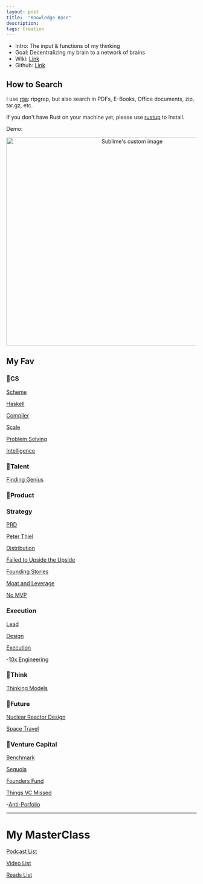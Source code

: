 ```yaml
---
layout: post
title:  "Knowledge Base"
description: 
tags: Creation
---
```


- Intro: The input & functions of my thinking
- Goal: Decentralizing my brain to a network of brains
- Wiki: [Link](https://github.com/allenleein/knowledge-base/wiki/Ghosts-in-the-Shell)
- Github: [Link](https://github.com/allenleein/knowledge-base)

## How to Search

I use [rga](https://github.com/phiresky/ripgrep-all): ripgrep, but also search in PDFs, E-Books, Office documents, zip, tar.gz, etc.

If you don't have Rust on your machine yet, please use [rustup](https://doc.rust-lang.org/book/ch01-01-installation.html) to Install.

Demo:

<p align="center">
  <img width="650" height="550" src="https://i.imgur.com/PJGt5pt.jpg" alt="Sublime's custom image"/>
</p>


## My Fav

### 🔅CS

[Scheme](https://github.com/allenleein/knowledge-base/tree/gh-pages/CS-Functional-Programming)

[Haskell](https://github.com/allenleein/knowledge-base/tree/gh-pages/CS-Functional-Programming/Haskell)

[Compiler](https://github.com/allenleein/knowledge-base/tree/gh-pages/CS-Compiler)

[Scale](https://github.com/allenleein/knowledge-base/tree/gh-pages/CE-Scale)

[Problem Solving](https://github.com/allenleein/knowledge-base/tree/gh-pages/CE-Problem%20Solving)

[Intelligence](https://github.com/allenleein/knowledge-base/tree/gh-pages/CE-Intelligence)

### 🔅Talent

[Finding Genius](https://github.com/allenleein/knowledge-base/tree/gh-pages/Finding%20Genius)

### 🔅Product

### Strategy

[PRD](https://github.com/allenleein/knowledge-base/tree/gh-pages/Product-Deck/PRD)

[Peter Thiel](https://github.com/allenleein/knowledge-base/tree/gh-pages/Product-Strategy/CS183-Peter-Thiel-Notes)

[Distribution](https://github.com/allenleein/knowledge-base/tree/gh-pages/Product-Strategy/Distribution)

[Failed to Upside the Upside](https://github.com/allenleein/knowledge-base/tree/gh-pages/Product-Strategy/Failed%20to%20Upside%20the%20Upside)

[Founding Stories](https://github.com/allenleein/knowledge-base/tree/gh-pages/Product-Strategy/Founding%20Stories)

[Moat and Leverage](https://github.com/allenleein/knowledge-base/tree/gh-pages/Product-Strategy/Moat%20and%20Leverage)

[No MVP](https://github.com/allenleein/knowledge-base/tree/gh-pages/Product-Strategy/No%20MVP)

### Execution

[Lead](https://github.com/allenleein/knowledge-base/tree/gh-pages/Product-Lead)

[Design](https://github.com/allenleein/knowledge-base/tree/gh-pages/Product-Design)

[Execution](https://github.com/allenleein/knowledge-base/tree/gh-pages/Execution)

-[10x Engineering](https://github.com/allenleein/knowledge-base/tree/gh-pages/Execution/10x%20Engineering)

### 🔅Think

[Thinking Models](https://github.com/allenleein/knowledge-base/tree/gh-pages/Thinking-Models)


### 🔅Future

[Nuclear Reactor Design](https://github.com/allenleein/knowledge-base/tree/gh-pages/Nuclear%20Reactor%20Design)

[Space Travel](https://github.com/allenleein/knowledge-base/tree/gh-pages/Space%20Travel)

### 🔅Venture Capital

[Benchmark](https://github.com/allenleein/knowledge-base/tree/gh-pages/Venture%20Capital/Benchmark)

[Sequoia](https://github.com/allenleein/knowledge-base/tree/gh-pages/Venture%20Capital/Sequoia)

[Founders Fund](https://github.com/allenleein/knowledge-base/tree/gh-pages/Venture%20Capital/Founders%20Fund)

[Things VC Missed](https://github.com/allenleein/knowledge-base/tree/gh-pages/Venture%20Capital/Things%20VC%20Missed)

-[Anti-Porfolio](https://github.com/allenleein/knowledge-base/tree/gh-pages/Venture%20Capital/Things%20VC%20Missed/Anti-Porfolio)


---

# My MasterClass 

[Podcast List](https://allen-lee.gitbook.io/knowledge-base/podcast/my-masterclass)

[Video List]()

[Reads List](https://allen-lee.gitbook.io/knowledge-base/masterclass/reads)
